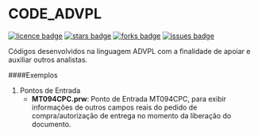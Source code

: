 # CODE_ADVPL
[![licence badge]][licence]
[![stars badge]][stars]
[![forks badge]][forks]
[![issues badge]][issues]

[licence badge]:https://img.shields.io/github/license/jerfweb/code_advpl
[stars badge]:https://img.shields.io/github/stars/jerfweb/code_advpl.svg
[forks badge]:https://img.shields.io/github/forks/jerfweb/code_advpl.svg
[issues badge]:https://img.shields.io/github/issues/jerfweb/code_advpl.svg

[licence]:https://github.com/jerfweb/code_advpl/blob/master/LICENSE
[stars]:https://github.com/jerfweb/code_advpl/stargazers
[forks]:https://github.com/jerfweb/code_advpl/network
[issues]:https://github.com/jerfweb/code_advpl/issues

Códigos desenvolvidos na linguagem ADVPL com a finalidade de apoiar e auxiliar outros analistas.


####Exemplos
1. Pontos de Entrada
   * **MT094CPC.prw**: Ponto de Entrada MT094CPC, para exibir informações de outros campos reais do pedido de compra/autorização de entrega no momento da liberação do documento.